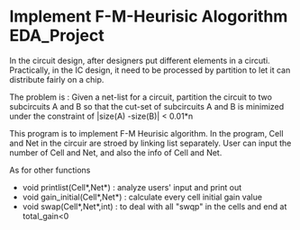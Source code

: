 # Implement F-M-Heurisic Alogorithm EDA_Project
In the circuit design, after designers put different elements in a circuti. Practically, in the IC design, it need to be processed by partition to let it can distribute fairly on a chip.

The problem is :
Given a net-list for a circuit, partition the 
circuit to two subcircuits A and B so that the cut-set of subcircuits A and B is 
minimized under the constraint of |size(A) -size(B)| < 0.01*n

This program is to implement F-M Heurisic algorithm.
In the program, Cell and Net in the circuir are stroed by linking list separately.
User can input the number of Cell and Net, and also the info of Cell and Net.

As for other functions

- void printlist(Cell*,Net*) : analyze users' input and print out
- void gain_initial(Cell*,Net*) : calculate every cell initial gain value
- void swap(Cell*,Net*,int) : to deal with all "swqp" in the cells and end at total_gain<0
